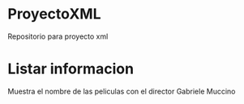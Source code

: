 # ProyectoXML
Repositorio para proyecto xml

# Listar informacion 
Muestra el nombre de las peliculas con el director Gabriele Muccino
